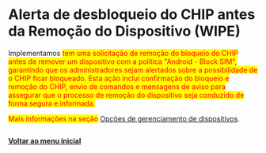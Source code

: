 # Alerta de desbloqueio do CHIP antes da Remoção do Dispositivo (WIPE)

Implementamos <mark style="color:red;">tem uma solicitação de remoção do bloqueio do CHIP antes de remover um dispositivo com a política "Android - Block SIM", garantindo que os administradores sejam alertados sobre a possibilidade de o CHIP ficar bloqueado. Esta ação inclui confirmação do bloqueio e remoção do CHIP, envio de comandos e mensagens de aviso para assegurar que o processo de remoção do dispositivo seja conduzido de forma segura e informada.</mark>

<mark style="color:red;">Mais informações na seção</mark> [Opções de gerenciamento de dispositivos](../../portal/dispositivos/lista-de-dispositivos/opcoes-de-gerenciamento-de-dispositivos.md).

<figure><img src="../../../.gitbook/assets/Tela Remover Dispositivo - WIPE - Caminha NÃO Block SIM (1).png" alt=""><figcaption></figcaption></figure>

[**Voltar ao menu inicial**](./)
